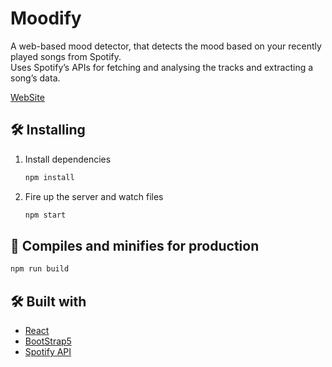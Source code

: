 # Moodify   

A web-based mood detector, that detects the mood based on your recently played songs from Spotify.   
Uses Spotify’s APIs for fetching and analysing the tracks and extracting a song’s data.       

[WebSite](https://spotifyworldcharts.netlify.app/)     

## 🛠 Installing

1. Install dependencies

   ```bash
   npm install
   ```

2. Fire up the server and watch files

   ```bash
   npm start
   ```

## 🚀 Compiles and minifies for production

```bash
npm run build
```

## 🛠 Built with

- [React](https://reactjs.org/)   
- [BootStrap5](https://getbootstrap.com/docs/5.0/getting-started/introduction/)     
- [Spotify API](https://developer.spotify.com/documentation/web-api/)  
  
